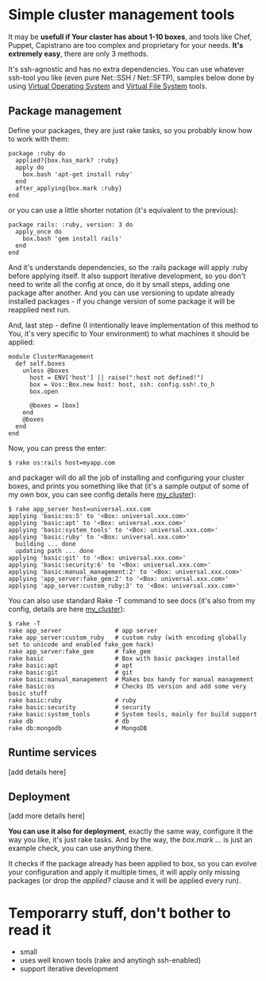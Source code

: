 # Simple cluster management tools

It may be **usefull if Your claster has about 1-10 boxes**, and tools like Chef, Puppet, Capistrano are too complex and proprietary for your needs.
**It's extremely easy**, there are only 3 methods.

It's ssh-agnostic and has no extra dependencies. You can use whatever ssh-tool you like (even pure Net::SSH / Net::SFTP), 
samples below done by using [Virtual Operating System][vos] and [Virtual File System][vfs] tools.

## Package management

Define your packages, they are just rake tasks, so you probably know how to work with them:

    package :ruby do
      applied?{box.has_mark? :ruby}
      apply do
        box.bash 'apt-get install ruby'          
      end
      after_applying{box.mark :ruby}
    end
      
or you can use a little shorter notation (it's equivalent to the previous):

    package rails: :ruby, version: 3 do
      apply_once do
        box.bash 'gem install rails'
      end
    end
    
And it's understands dependencies, so the :rails package will apply :ruby before applying itself. 
It also support iterative development, so you don't need to write all the config at once, do it by small steps, adding one package after another. 
And you can use versioning to update already installed packages - if you change version of some package it will be reapplied next run.
    
And, last step - define (I intentionally leave implementation of this method to You, it's very specific to Your environment) 
to what machines it should be applied:

    module ClusterManagement
      def self.boxes
        unless @boxes    
          host = ENV['host'] || raise(":host not defined!")
          box = Vos::Box.new host: host, ssh: config.ssh!.to_h
          box.open

          @boxes = [box]
        end
        @boxes
      end
    end
    
Now, you can press the enter:

    $ rake os:rails host=myapp.com
    
and packager will do all the job of installing and configuring your cluster boxes, and prints you something like that 
(it's a sample output of some of my own box, you can see config details here [my_cluster][my_cluster]):
    
    $ rake app_server host=universal.xxx.com
    applying 'basic:os:5' to '<Box: universal.xxx.com>'
    applying 'basic:apt' to '<Box: universal.xxx.com>'
    applying 'basic:system_tools' to '<Box: universal.xxx.com>'
    applying 'basic:ruby' to '<Box: universal.xxx.com>'
      building ... done
      updating path ... done
    applying 'basic:git' to '<Box: universal.xxx.com>'
    applying 'basic:security:6' to '<Box: universal.xxx.com>'
    applying 'basic:manual_management:2' to '<Box: universal.xxx.com>'
    applying 'app_server:fake_gem:2' to '<Box: universal.xxx.com>'
    applying 'app_server:custom_ruby:3' to '<Box: universal.xxx.com>'
    
You can also use standard Rake -T command to see docs (it's also from my config, details are here [my_cluster][my_cluster]):

    $ rake -T
    rake app_server               # app server
    rake app_server:custom_ruby   # custom ruby (with encoding globally set to unicode and enabled fake_gem hack)
    rake app_server:fake_gem      # fake_gem
    rake basic                    # Box with basic packages installed
    rake basic:apt                # apt
    rake basic:git                # git
    rake basic:manual_management  # Makes box handy for manual management
    rake basic:os                 # Checks OS version and add some very basic stuff
    rake basic:ruby               # ruby
    rake basic:security           # security
    rake basic:system_tools       # System tools, mainly for build support
    rake db                       # db
    rake db:mongodb               # MongoDB

## Runtime services

[add details here]
    
## Deployment

[add more details here]
    
**You can use it also for deployment**, exactly the same way, configure it the way you like, it's just rake 
tasks. And by the way, the *box.mark ...* is just an example check, you can use anything there.

It checks if the package already has been applied to box, so you can evolve your configuration and apply 
it multiple times, it will apply only missing packages (or drop the *applied?* clause and it will be applied every run).

# Temporarry stuff, don't bother to read it

- small
- uses well known tools (rake and anytingh ssh-enabled)
- support iterative development

[my_cluster]: http://github.com/alexeypetrushin/my_cluster/tree/master/lib/packages
[vos]: http://github.com/alexeypetrushin/vos
[vfs]: http://github.com/alexeypetrushin/vfs